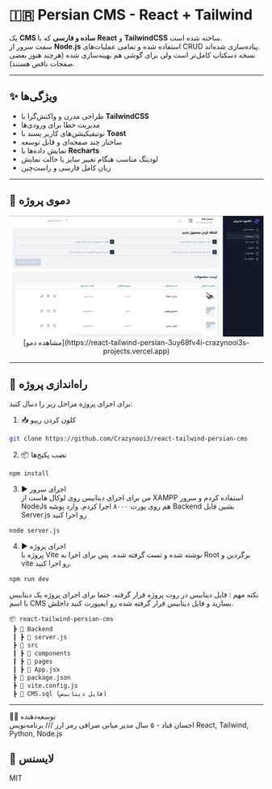 # 🇮🇷 Persian CMS - React + Tailwind

یک **CMS ساده و فارسی** که با **React** و **TailwindCSS** ساخته شده است.  
سمت سرور از **Node.js** استفاده شده و تمامی عملیات‌های CRUD پیاده‌سازی شده‌اند.  
نسخه دسکتاپ کامل‌تر است ولی برای گوشی هم بهینه‌سازی شده (هرچند هنوز بعضی صفحات ناقص هستند).

---

## ✨ ویژگی‌ها

- طراحی مدرن و واکنش‌گرا با **TailwindCSS**
- مدیریت خطا برای ورودی‌ها
- نوتیفیکیشن‌های کاربر پسند با **Toast**
- ساختار چند صفحه‌ای و قابل توسعه
- نمایش داده‌ها با **Recharts**
- لودینگ مناسب هنگام تغییر سایز یا حالت نمایش
- زبان کامل فارسی و راست‌چین

---

## 📸 دموی پروژه

<div align="center">
<img src="https://github.com/Crazynooi3/react-tailwind-persian-cms/blob/main/public/images/DemoImage.png" alt="Persian CMS Demo" width="600">
</div>

<div align='center'>
   [مشاهده دمو](https://react-tailwind-persian-3uy68fv4i-crazynooi3s-projects.vercel.app)

</div>



---

## 🚀 راه‌اندازی پروژه  

برای اجرای پروژه مراحل زیر را دنبال کنید:

1. 📥 کلون کردن ریپو

```bash
git clone https://github.com/Crazynooi3/react-tailwind-persian-cms
```

2. 📦 نصب پکیج‌ها

```bash
npm install
```

3. ▶️ اجرای سرور  
   من برای اجرای دیتابیس روی لوکال هاست از XAMPP استفاده کردم و سرور NodeJs هم روی پورت ۸۰۰۰ اجرا کردم. وارد پوشه Backend بشین فایل Server.js رو اجرا کنید

```bash
node server.js
```
4. ▶️ اجرای پروژه  
   پروژه با Vite نوشته شده و تست گرفته شده. پس برای اجرا به Root برگردین و vite رو اجرا کنید.
   
```bash
npm run dev
```

نکته مهم : فایل دیتابیس در روت پروژه قرار گرفته. حتما برای اجرای پروژه یک دیتابیس با اسم CMS بسازید و فایل دیتابیس قرار گرفته شده رو ایمپورت کنید داخلش.


```pgsql
📦 react-tailwind-persian-cms
 ┣ 📂 Backend
 ┃ ┣ 📜 server.js
 ┣ 📂 src
 ┃ ┣ 📂 components
 ┃ ┣ 📂 pages
 ┃ ┣ 📜 App.jsx
 ┣ 📜 package.json
 ┣ 📜 vite.config.js
 ┣ 📜 CMS.sql (فایل دیتابیس)
```


---
👨‍💻 توسعه‌دهنده  
احسان قناد - ۵ سال مدیر میانی صرافی رمز ارز /// برنامه‌نویس React, Tailwind, Python, Node.js

## 📜 لایسنس

MIT


